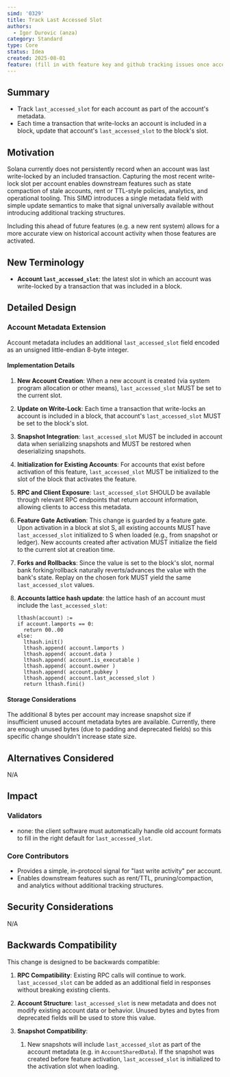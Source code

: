 ```yaml
---
simd: '0329'
title: Track Last Accessed Slot
authors:
  - Igor Durovic (anza)
category: Standard
type: Core
status: Idea
created: 2025-08-01
feature: (fill in with feature key and github tracking issues once accepted)
---
```


## Summary

- Track `last_accessed_slot` for each account as part of the account's metadata.
- Each time a transaction that write-locks an account is included in a block,
  update that account's `last_accessed_slot` to the block's slot.

## Motivation

Solana currently does not persistently record when an account was last
write-locked by an included transaction. Capturing the most recent
write-lock slot per account enables downstream features such as state
compaction of stale accounts, rent or TTL-style policies, analytics, and
operational tooling. This SIMD introduces a single metadata field with simple
update semantics to make that signal universally available without introducing
additional tracking structures.

Including this ahead of future features (e.g. a new rent system) allows for
a more accurate view on historical account activity when those features are
activated.

## New Terminology

- **Account `last_accessed_slot`**: the latest slot in which an account was
  write-locked by a transaction that was included in a block.

## Detailed Design

### Account Metadata Extension

Account metadata includes an additional `last_accessed_slot` field encoded as an
unsigned little-endian 8-byte integer.

#### Implementation Details

1. **New Account Creation**: When a new account is created (via system program
   allocation or other means), `last_accessed_slot` MUST be set to the current
   slot.

2. **Update on Write-Lock**: Each time a transaction that write-locks an
   account is included in a block, that account's `last_accessed_slot` MUST be
   set to the block's slot.

3. **Snapshot Integration**: `last_accessed_slot` MUST be included in account
   data when serializing snapshots and MUST be restored when deserializing
   snapshots.

4. **Initialization for Existing Accounts**: For accounts that exist before
   activation of this feature, `last_accessed_slot` MUST be initialized to the
   slot of the block that activates the feature.

5. **RPC and Client Exposure**: `last_accessed_slot` SHOULD be available
   through relevant RPC endpoints that return account information, allowing
   clients to access this metadata.

6. **Feature Gate Activation**: This change is guarded by a feature gate. Upon
   activation in a block at slot S, all existing accounts MUST have
   `last_accessed_slot` initialized to S when loaded (e.g., from snapshot or
   ledger). New accounts created after activation MUST initialize the field to
   the current slot at creation time.

7. **Forks and Rollbacks**: Since the value is set to the block's slot, normal
    bank forking/rollback naturally reverts/advances the value with the bank's
    state. Replay on the chosen fork MUST yield the same `last_accessed_slot`
    values.

8. **Accounts lattice hash update**: the lattice hash of an account must
    include the `last_accessed_slot`:

    ```
   lthash(account) :=
   if account.lamports == 0:
      return 00..00
   else:
      lthash.init()
      lthash.append( account.lamports )
      lthash.append( account.data )
      lthash.append( account.is_executable )
      lthash.append( account.owner )
      lthash.append( account.pubkey )
      lthash.append( account.last_accessed_slot )
      return lthash.fini()
   ```

#### Storage Considerations

The additional 8 bytes per account may increase snapshot size if insufficient
unused account metadata bytes are available. Currently, there are enough unused
bytes (due to padding and deprecated fields) so this specific change shouldn't
increase state size.

## Alternatives Considered

N/A

## Impact

### Validators

- none: the client software must automatically handle old account formats
  to fill in the right default for `last_accessed_slot`.

### Core Contributors

- Provides a simple, in-protocol signal for "last write activity" per account.
- Enables downstream features such as rent/TTL, pruning/compaction, and
  analytics without additional tracking structures.

## Security Considerations

N/A

## Backwards Compatibility

This change is designed to be backwards compatible:

1. **RPC Compatibility**: Existing RPC calls will continue to work.
   `last_accessed_slot` can be added as an additional field in responses without
   breaking existing clients.

2. **Account Structure**: `last_accessed_slot` is new metadata and does not
   modify existing account data or behavior. Unused bytes and bytes from
   deprecated fields will be used to store this value.

3. **Snapshot Compatibility**:
   1. New snapshots will include `last_accessed_slot` as part of the account
   metadata (e.g. in `AccountSharedData`). If the snapshot was created before
   feature activation, `last_accessed_slot` is initialized to the activation
   slot when loading.
